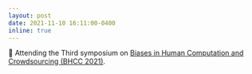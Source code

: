 ```yaml
---
layout: post
date: 2021-11-10 16:11:00-0400
inline: true
---
```


:raising_hand: Attending the Third symposium on [Biases in Human Computation and Crowdsourcing (BHCC 2021)](https://www.bhcc-symposium.com/).